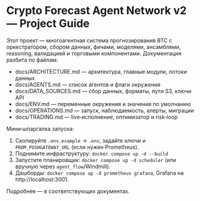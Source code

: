 # Crypto Forecast Agent Network v2 — Project Guide

Этот проект — многоагентная система прогнозирования BTC с оркестратором, сбором данных, фичами, моделями, ансамблями, reasoning, валидацией и торговыми компонентами. Документация разбита по файлам:

- docs/ARCHITECTURE.md — архитектура, главные модули, потоки данных
- docs/AGENTS.md — список агентов и флаги окружения
- docs/DATA_SOURCES.md — сбор данных, форматы, пути S3, ключи API
- docs/ENV.md — переменные окружения и значения по умолчанию
- docs/OPERATIONS.md — запуск, наблюдаемость, алерты, миграции
- docs/TRADING.md — live‑исполнение, оптимизатор и risk‑loop

Мини‑шпаргалка запуска:

1) Скопируйте `.env.example` → `.env`, задайте ключи и `PROM_PUSHGATEWAY_URL` (если нужен Prometheus).
2) Поднимите инфраструктуру: `docker compose up -d --build`
3) Запустите планировщик: `docker compose up -d scheduler` (или вручную через `agent_flow`/Windmill).
4) Дашборды: `docker compose up -d prometheus grafana`, Grafana на http://localhost:3001.

Подробнее — в соответствующих документах.
